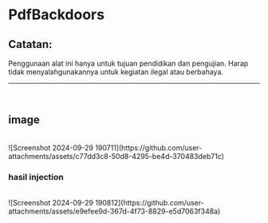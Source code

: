 # PdfBackdoors
<h2>Catatan:</h2>
<p>Penggunaan alat ini hanya untuk tujuan pendidikan dan pengujian. Harap tidak menyalahgunakannya untuk kegiatan ilegal atau berbahaya.
</p>
<hr>
<br>
<h2>image</h2>
<br>
![Screenshot 2024-09-29 190711](https://github.com/user-attachments/assets/c77dd3c8-50d8-4295-be4d-370483deb71c)
<br>
<h3>hasil injection</h3>
<br>
![Screenshot 2024-09-29 190812](https://github.com/user-attachments/assets/e9efee9d-367d-4f73-8829-e5d7063f348a)
